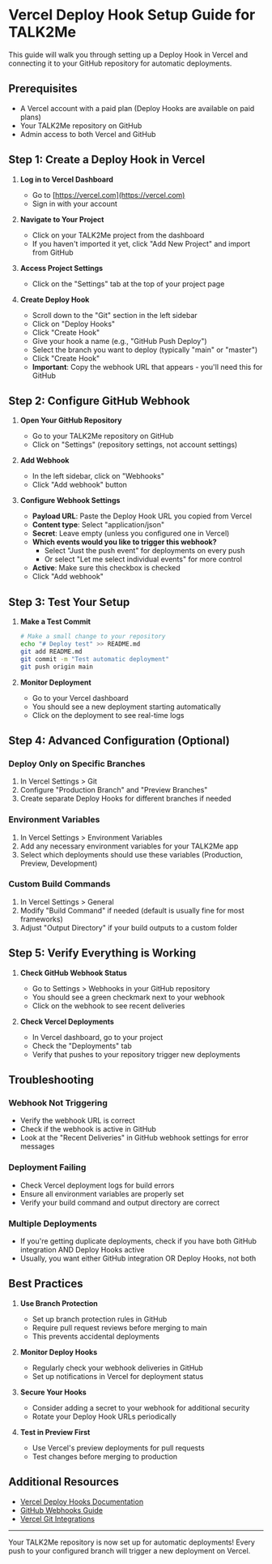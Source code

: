 # Vercel Deploy Hook Setup Guide for TALK2Me

This guide will walk you through setting up a Deploy Hook in Vercel and connecting it to your GitHub repository for automatic deployments.

## Prerequisites
- A Vercel account with a paid plan (Deploy Hooks are available on paid plans)
- Your TALK2Me repository on GitHub
- Admin access to both Vercel and GitHub

## Step 1: Create a Deploy Hook in Vercel

1. **Log in to Vercel Dashboard**
   - Go to [https://vercel.com](https://vercel.com)
   - Sign in with your account

2. **Navigate to Your Project**
   - Click on your TALK2Me project from the dashboard
   - If you haven't imported it yet, click "Add New Project" and import from GitHub

3. **Access Project Settings**
   - Click on the "Settings" tab at the top of your project page

4. **Create Deploy Hook**
   - Scroll down to the "Git" section in the left sidebar
   - Click on "Deploy Hooks"
   - Click "Create Hook"
   - Give your hook a name (e.g., "GitHub Push Deploy")
   - Select the branch you want to deploy (typically "main" or "master")
   - Click "Create Hook"
   - **Important**: Copy the webhook URL that appears - you'll need this for GitHub

## Step 2: Configure GitHub Webhook

1. **Open Your GitHub Repository**
   - Go to your TALK2Me repository on GitHub
   - Click on "Settings" (repository settings, not account settings)

2. **Add Webhook**
   - In the left sidebar, click on "Webhooks"
   - Click "Add webhook" button

3. **Configure Webhook Settings**
   - **Payload URL**: Paste the Deploy Hook URL you copied from Vercel
   - **Content type**: Select "application/json"
   - **Secret**: Leave empty (unless you configured one in Vercel)
   - **Which events would you like to trigger this webhook?**
     - Select "Just the push event" for deployments on every push
     - Or select "Let me select individual events" for more control
   - **Active**: Make sure this checkbox is checked
   - Click "Add webhook"

## Step 3: Test Your Setup

1. **Make a Test Commit**
   ```bash
   # Make a small change to your repository
   echo "# Deploy test" >> README.md
   git add README.md
   git commit -m "Test automatic deployment"
   git push origin main
   ```

2. **Monitor Deployment**
   - Go to your Vercel dashboard
   - You should see a new deployment starting automatically
   - Click on the deployment to see real-time logs

## Step 4: Advanced Configuration (Optional)

### Deploy Only on Specific Branches
1. In Vercel Settings > Git
2. Configure "Production Branch" and "Preview Branches"
3. Create separate Deploy Hooks for different branches if needed

### Environment Variables
1. In Vercel Settings > Environment Variables
2. Add any necessary environment variables for your TALK2Me app
3. Select which deployments should use these variables (Production, Preview, Development)

### Custom Build Commands
1. In Vercel Settings > General
2. Modify "Build Command" if needed (default is usually fine for most frameworks)
3. Adjust "Output Directory" if your build outputs to a custom folder

## Step 5: Verify Everything is Working

1. **Check GitHub Webhook Status**
   - Go to Settings > Webhooks in your GitHub repository
   - You should see a green checkmark next to your webhook
   - Click on the webhook to see recent deliveries

2. **Check Vercel Deployments**
   - In Vercel dashboard, go to your project
   - Check the "Deployments" tab
   - Verify that pushes to your repository trigger new deployments

## Troubleshooting

### Webhook Not Triggering
- Verify the webhook URL is correct
- Check if the webhook is active in GitHub
- Look at the "Recent Deliveries" in GitHub webhook settings for error messages

### Deployment Failing
- Check Vercel deployment logs for build errors
- Ensure all environment variables are properly set
- Verify your build command and output directory are correct

### Multiple Deployments
- If you're getting duplicate deployments, check if you have both GitHub integration AND Deploy Hooks active
- Usually, you want either GitHub integration OR Deploy Hooks, not both

## Best Practices

1. **Use Branch Protection**
   - Set up branch protection rules in GitHub
   - Require pull request reviews before merging to main
   - This prevents accidental deployments

2. **Monitor Deploy Hooks**
   - Regularly check your webhook deliveries in GitHub
   - Set up notifications in Vercel for deployment status

3. **Secure Your Hooks**
   - Consider adding a secret to your webhook for additional security
   - Rotate your Deploy Hook URLs periodically

4. **Test in Preview First**
   - Use Vercel's preview deployments for pull requests
   - Test changes before merging to production

## Additional Resources

- [Vercel Deploy Hooks Documentation](https://vercel.com/docs/concepts/git/deploy-hooks)
- [GitHub Webhooks Guide](https://docs.github.com/en/developers/webhooks-and-events/webhooks/about-webhooks)
- [Vercel Git Integrations](https://vercel.com/docs/concepts/git)

---

Your TALK2Me repository is now set up for automatic deployments! Every push to your configured branch will trigger a new deployment on Vercel.